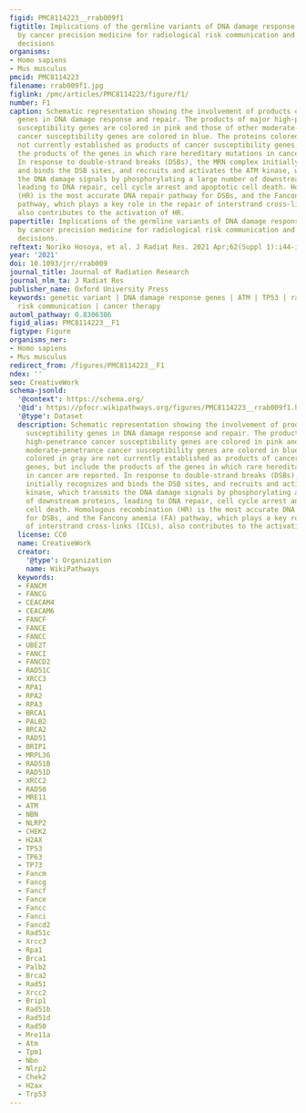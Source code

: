 ```yaml
---
figid: PMC8114223__rrab009f1
figtitle: Implications of the germline variants of DNA damage response genes detected
  by cancer precision medicine for radiological risk communication and cancer therapy
  decisions
organisms:
- Homo sapiens
- Mus musculus
pmcid: PMC8114223
filename: rrab009f1.jpg
figlink: /pmc/articles/PMC8114223/figure/f1/
number: F1
caption: Schematic representation showing the involvement of products of cancer susceptibility
  genes in DNA damage response and repair. The products of major high-penetrance cancer
  susceptibility genes are colored in pink and those of other moderate-penetrance
  cancer susceptibility genes are colored in blue. The proteins colored in gray are
  not currently established as products of cancer susceptibility genes, but include
  the products of the genes in which rare hereditary mutations in cancer are reported.
  In response to double-strand breaks (DSBs), the MRN complex initially recognizes
  and binds the DSB sites, and recruits and activates the ATM kinase, which transmits
  the DNA damage signals by phosphorylating a large number of downstream proteins,
  leading to DNA repair, cell cycle arrest and apoptotic cell death. Homologous recombination
  (HR) is the most accurate DNA repair pathway for DSBs, and the Fancony anemia (FA)
  pathway, which plays a key role in the repair of interstrand cross-links (ICLs),
  also contributes to the activation of HR.
papertitle: Implications of the germline variants of DNA damage response genes detected
  by cancer precision medicine for radiological risk communication and cancer therapy
  decisions.
reftext: Noriko Hosoya, et al. J Radiat Res. 2021 Apr;62(Suppl 1):i44-i52.
year: '2021'
doi: 10.1093/jrr/rrab009
journal_title: Journal of Radiation Research
journal_nlm_ta: J Radiat Res
publisher_name: Oxford University Press
keywords: genetic variant | DNA damage response genes | ATM | TP53 | radiological
  risk communication | cancer therapy
automl_pathway: 0.8306386
figid_alias: PMC8114223__F1
figtype: Figure
organisms_ner:
- Homo sapiens
- Mus musculus
redirect_from: /figures/PMC8114223__F1
ndex: ''
seo: CreativeWork
schema-jsonld:
  '@context': https://schema.org/
  '@id': https://pfocr.wikipathways.org/figures/PMC8114223__rrab009f1.html
  '@type': Dataset
  description: Schematic representation showing the involvement of products of cancer
    susceptibility genes in DNA damage response and repair. The products of major
    high-penetrance cancer susceptibility genes are colored in pink and those of other
    moderate-penetrance cancer susceptibility genes are colored in blue. The proteins
    colored in gray are not currently established as products of cancer susceptibility
    genes, but include the products of the genes in which rare hereditary mutations
    in cancer are reported. In response to double-strand breaks (DSBs), the MRN complex
    initially recognizes and binds the DSB sites, and recruits and activates the ATM
    kinase, which transmits the DNA damage signals by phosphorylating a large number
    of downstream proteins, leading to DNA repair, cell cycle arrest and apoptotic
    cell death. Homologous recombination (HR) is the most accurate DNA repair pathway
    for DSBs, and the Fancony anemia (FA) pathway, which plays a key role in the repair
    of interstrand cross-links (ICLs), also contributes to the activation of HR.
  license: CC0
  name: CreativeWork
  creator:
    '@type': Organization
    name: WikiPathways
  keywords:
  - FANCM
  - FANCG
  - CEACAM4
  - CEACAM6
  - FANCF
  - FANCE
  - FANCC
  - UBE2T
  - FANCI
  - FANCD2
  - RAD51C
  - XRCC3
  - RPA1
  - RPA2
  - RPA3
  - BRCA1
  - PALB2
  - BRCA2
  - RAD51
  - BRIP1
  - MRPL36
  - RAD51B
  - RAD51D
  - XRCC2
  - RAD50
  - MRE11
  - ATM
  - NBN
  - NLRP2
  - CHEK2
  - H2AX
  - TP53
  - TP63
  - TP73
  - Fancm
  - Fancg
  - Fancf
  - Fance
  - Fancc
  - Fanci
  - Fancd2
  - Rad51c
  - Xrcc3
  - Rpa1
  - Brca1
  - Palb2
  - Brca2
  - Rad51
  - Xrcc2
  - Brip1
  - Rad51b
  - Rad51d
  - Rad50
  - Mre11a
  - Atm
  - Tpm1
  - Nbn
  - Nlrp2
  - Chek2
  - H2ax
  - Trp53
---
```

